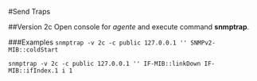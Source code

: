 #Send Traps

##Version 2c
Open console for *agente* and execute command **snmptrap**.

###Examples
``
snmptrap -v 2c -c public 127.0.0.1 '' SNMPv2-MIB::coldStart
``

``
snmptrap -v 2c -c public 127.0.0.1 '' IF-MIB::linkDown IF-MIB::ifIndex.1 i 1
``